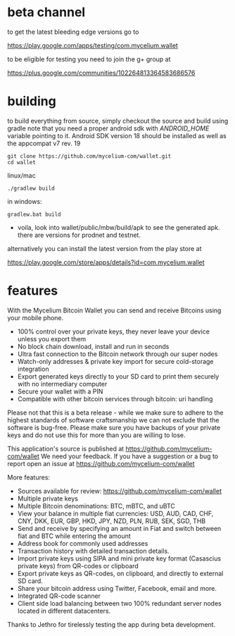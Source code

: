 beta channel
============
to get the latest bleeding edge versions go to 

https://play.google.com/apps/testing/com.mycelium.wallet

to be eligible for testing you need to join the g+ group at 

https://plus.google.com/communities/102264813364583686576

building
========

to build everything from source, simply checkout the source and build using gradle
note that you need a proper android sdk with *ANDROID_HOME* variable pointing to it.
Android SDK version 18 should be installed as well as the appcompat v7 rev. 19

    git clone https://github.com/mycelium-com/wallet.git
    cd wallet

linux/mac

    ./gradlew build

in windows: 

    gradlew.bat build

 - voila, look into wallet/public/mbw/build/apk to see the generated apk. 
   there are versions for prodnet and testnet.

alternatively you can install the latest version from the play store at

https://play.google.com/store/apps/details?id=com.mycelium.wallet

features 
========

With the Mycelium Bitcoin Wallet you can send and receive Bitcoins using your mobile phone.

 - 100% control over your private keys, they never leave your device unless you export them
 - No block chain download, install and run in seconds
 - Ultra fast connection to the Bitcoin network through our super nodes
 - Watch-only addresses & private key import for secure cold-storage integration
 - Export generated keys directly to your SD card to print them securely with no intermediary computer
 - Secure your wallet with a PIN
 - Compatible with other bitcoin services through bitcoin: uri handling

Please not that this is a beta release - while we make sure to adhere to the highest standards of software craftsmanship we can not exclude that the software is bug-free. Please make sure you have backups of your private keys and do not use this for more than you are willing to lose.

This application's source is published at https://github.com/mycelium-com/wallet
We need your feedback. If you have a suggestion or a bug to report open an issue at https://github.com/mycelium-com/wallet

More features:
 - Sources available for review:  https://github.com/mycelium-com/wallet
 - Multiple private keys
 - Multiple Bitcoin denominations: BTC, mBTC, and uBTC
 - View your balance in multiple fiat currencies: USD, AUD, CAD, CHF, CNY, DKK, EUR, GBP, HKD, JPY, NZD, PLN, RUB, SEK, SGD, THB
 - Send and receive by specifying an amount in Fiat and switch between fiat and BTC while entering the amount
 - Address book for commonly used addresses
 - Transaction history with detailed transaction details.
 - Import private keys using SIPA and mini private key format (Casascius private keys) from QR-codes or clipboard
 - Export private keys as QR-codes, on clipboard, and directly to external SD card.
 - Share your bitcoin address using Twitter, Facebook, email and more.
 - Integrated QR-code scanner
 - Client side load balancing between two 100% redundant server nodes located in different datacenters.

Thanks to Jethro for tirelessly testing the app during beta development.
